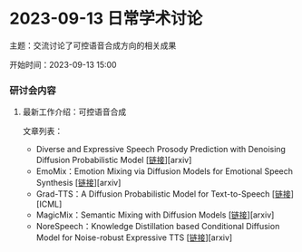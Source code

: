 # 2023-09-13 日常学术讨论

主题：交流讨论了可控语音合成方向的相关成果

开始时间：2023-09-13 15:00

### 研讨会内容

1.  最新工作介绍：可控语音合成

    文章列表：
    - Diverse and Expressive Speech Prosody Prediction with Denoising Diffusion Probabilistic Model [[链接](https://arxiv.org/abs/2305.16749)][arxiv]
    - EmoMix：Emotion Mixing via Diffusion Models for Emotional Speech Synthesis [[链接](https://arxiv.org/abs/2306.00648)][arxiv]
    - Grad-TTS：A Diffusion Probabilistic Model for Text-to-Speech [[链接](https://proceedings.mlr.press/v139/popov21a.html)][ICML]
    - MagicMix：Semantic Mixing with Diffusion Models [[链接](https://arxiv.org/abs/2210.16056)][arxiv]
    - NoreSpeech：Knowledge Distillation based Conditional Diffusion Model for Noise-robust Expressive TTS [[链接](https://arxiv.org/abs/2211.02448)][arxiv]